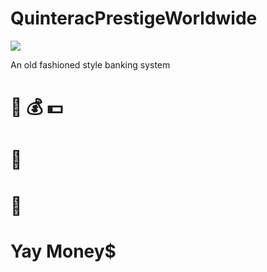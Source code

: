 # QuinteracPrestigeWorldwide

[![](https://github.com/dalldrit13/QuinteracPrestigeWorldwide/workflows/Python%20application/badge.svg)](https://github.com/dalldrit13/QuinteracPrestigeWorldWide/actions)

An old fashioned style banking system
# 🏧 💰 💵
# 🏦
# 🤑
# Yay Money$

